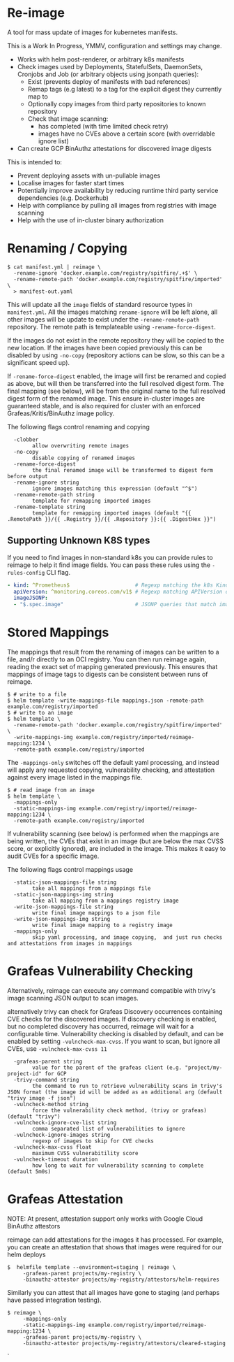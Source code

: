 # Re-image

A tool for mass update of images for kubernetes manifests.

This is a Work In Progress, YMMV, configuration and settings may change.

- Works with helm post-renderer, or arbitrary k8s manifests
- Check images used by Deployments, StatefulSets, DaemonSets, Cronjobs and Job (or
  arbitrary objects using jsonpath queries):
  - Exist (prevents deploy of manifests with bad references)
  - Remap tags (e.g latest) to a tag for the explicit digest they currently map to
  - Optionally copy images from third party repositories to known repository
  - Check that image scanning:
    - has completed (with time limited check retry)
    - images have no CVEs above a certain score (with overridable ignore list)
- Can create GCP BinAuthz attestations for discovered image digests

This is intended to:
- Prevent deploying assets with un-pullable images
- Localise images for faster start times
- Potentially improve availability by reducing runtime third party service
  dependencies (e.g. Dockerhub)
- Help with compliance by pulling all images from registries with image
  scanning
- Help with the use of in-cluster binary authorization

# Renaming / Copying

```shell
$ cat manifest.yml | reimage \
  -rename-ignore 'docker.example.com/registry/spitfire/.+$' \
  -rename-remote-path 'docker.example.com/registry/spitfire/imported' \
  > manifest-out.yaml
```
This will update all the `image` fields of standard resource types in `manifest.yml`.
All the images matching `rename-ignore` will be left alone, all other images will
be update to exist under the `-rename-remote-path` repository. The remote path
is templateable using `-rename-force-digest`.

If the images do not exist in the remote repository they will be copied to the new
location. If the images have been copied previously this can be disabled by using `-no-copy`
(repository actions can be slow, so this can be a significant speed up).

If `-rename-force-digest` enabled, the image will first be renamed and copied
as above, but will then be transferred into the full resolved digest form. The
final mapping (see below), will be from the original name to the full resolved
digest form of the renamed image. This ensure in-cluster images are guaranteed
stable, and is also required for cluster with an enforced Grafeas/Kritis/BinAuthz
image policy.

The following flags control renaming and copying
```
  -clobber
        allow overwriting remote images
  -no-copy
        disable copying of renamed images
  -rename-force-digest
        the final renamed image will be transformed to digest form before output
  -rename-ignore string
        ignore images matching this expression (default "^$")
  -rename-remote-path string
        template for remapping imported images
  -rename-template string
        template for remapping imported images (default "{{ .RemotePath }}/{{ .Registry }}/{{ .Repository }}:{{ .DigestHex }}")
```

## Supporting Unknown K8S types

If you need to find images in non-standard k8s you can provide rules
to reimage to help it find image fields. You can pass these rules using
the `-rules-config` CLI flag.

```yaml
- kind: ^Prometheus$                     # Regexp matching the k8s Kind of objects
  apiVersion: ^monitoring.coreos.com/v1$ # Regexp matching APIVersion of objects
  imageJSONP:
  - "$.spec.image"                       # JSONP queries that match image fields of a type
```

# Stored Mappings

The mappings that result from the renaming of images can be written to a file,
and/r directly to an OCI registry. You can then run reimage again, reading the
exact set of mapping generated previously. This ensures that mappings of image tags
to digests can be consistent between runs of reimage.

```shell
$ # write to a file
$ helm template -write-mappings-file mappings.json -remote-path example.com/registry/imported
$ # write to an image
$ helm template \
  -rename-remote-path 'docker.example.com/registry/spitfire/imported' \
  -write-mappings-img example.com/registry/imported/reimage-mapping:1234 \
  -remote-path example.com/registry/imported
```

The `-mappings-only` switches off the default yaml processing, and instead will apply
any requested copying, vulnerability checking, and attestation against every image
listed in the mappings file.

```shell
$ # read image from an image
$ helm template \
  -mappings-only
  -static-mappings-img example.com/registry/imported/reimage-mapping:1234 \
  -remote-path example.com/registry/imported
```

If vulnerability scanning (see below) is performed when the mappings are being
written, the CVEs that exist in an image (but are below the max CVSS score, or
explicitly ignored), are included in the image. This makes it easy to audit
CVEs for a specific image.

The following flags control mappings usage

```
  -static-json-mappings-file string
        take all mappings from a mappings file
  -static-json-mappings-img string
        take all mapping from a mappings registry image
  -write-json-mappings-file string
        write final image mappings to a json file
  -write-json-mappings-img string
        write final image mapping to a registry image
  -mappings-only
        skip yaml processing, and image copying,  and just run checks and attestations from images in mappings

```
# Grafeas Vulnerability Checking

Alternatively, reimage can execute any command compatible with trivy's image scanning
JSON output to scan images.

alternatively trivy can check for Grafeas Discovery occurrences containing CVE checks for
the discovered images. If discovery checking is enabled, but no completed discovery
has occurred, reimage will wait for a configurable time. Vulnerability checking
is disabled by default, and can be enabled by setting `-vulncheck-max-cvss`. If you
want to scan, but ignore all CVEs, use `-vulncheck-max-cvss 11`


```
  -grafeas-parent string
        value for the parent of the grafeas client (e.g. "project/my-project-id" for GCP
  -trivy-command string
        the command to run to retrieve vulnerability scans in trivy's JSON format (the image id will be added as an additional arg (default "trivy image -f json")
  -vulncheck-method string
        force the vulnerability check method, (trivy or grafeas) (default "trivy")
  -vulncheck-ignore-cve-list string
        comma separated list of vulnerabilities to ignore
  -vulncheck-ignore-images string
        regexp of images to skip for CVE checks
  -vulncheck-max-cvss float
        maximum CVSS vulnerabitility score
  -vulncheck-timeout duration
        how long to wait for vulnerability scanning to complete (default 5m0s)
```

# Grafeas Attestation

NOTE: At present, attestation support only works with Google Cloud BinAuthz attestors

reimage can add attestations for the images it has processed. For example, you can
create an attestation that shows that images were required for our helm deploys

```shell
$  helmfile template --environment=staging | reimage \
     -grafeas-parent projects/my-registry \
     -binauthz-attestor projects/my-registry/attestors/helm-requires
```

Similarly you can attest that all images have gone to staging (and perhaps have passed
integration testing).

```shell
$ reimage \
     -mappings-only
     -static-mappings-img example.com/registry/imported/reimage-mapping:1234 \
     -grafeas-parent projects/my-registry \
     -binauthz-attestor projects/my-registry/attestors/cleared-staging
```

`

